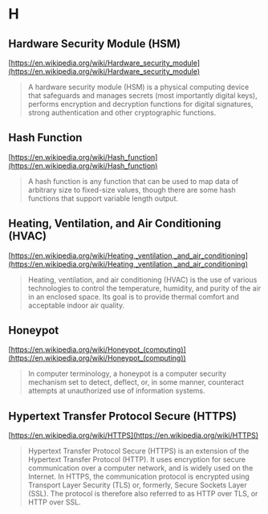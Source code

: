 # H

## Hardware Security Module (HSM)

[https://en.wikipedia.org/wiki/Hardware_security_module](https://en.wikipedia.org/wiki/Hardware_security_module)

> A hardware security module (HSM) is a physical computing device that safeguards and manages secrets (most importantly digital keys), performs encryption and decryption functions for digital signatures, strong authentication and other cryptographic functions.

## Hash Function

[https://en.wikipedia.org/wiki/Hash_function](https://en.wikipedia.org/wiki/Hash_function)

> A hash function is any function that can be used to map data of arbitrary size to fixed-size values, though there are some hash functions that support variable length output.

## Heating, Ventilation, and Air Conditioning (HVAC)

[https://en.wikipedia.org/wiki/Heating,_ventilation,_and_air_conditioning](https://en.wikipedia.org/wiki/Heating,_ventilation,_and_air_conditioning)

> Heating, ventilation, and air conditioning (HVAC) is the use of various technologies to control the temperature, humidity, and purity of the air in an enclosed space. Its goal is to provide thermal comfort and acceptable indoor air quality.

## Honeypot

[https://en.wikipedia.org/wiki/Honeypot_(computing)](https://en.wikipedia.org/wiki/Honeypot_(computing))

> In computer terminology, a honeypot is a computer security mechanism set to detect, deflect, or, in some manner, counteract attempts at unauthorized use of information systems.

## Hypertext Transfer Protocol Secure (HTTPS)

[https://en.wikipedia.org/wiki/HTTPS](https://en.wikipedia.org/wiki/HTTPS)

> Hypertext Transfer Protocol Secure (HTTPS) is an extension of the Hypertext Transfer Protocol (HTTP). It uses encryption for secure communication over a computer network, and is widely used on the Internet. In HTTPS, the communication protocol is encrypted using Transport Layer Security (TLS) or, formerly, Secure Sockets Layer (SSL). The protocol is therefore also referred to as HTTP over TLS, or HTTP over SSL.
